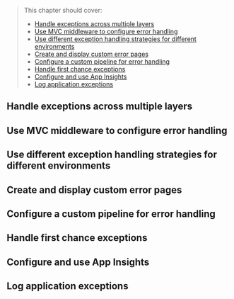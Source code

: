 > This chapter should cover:
> - [Handle exceptions across multiple layers]()
> - [Use MVC middleware to configure error handling]()
> - [Use different exception handling strategies for different environments]()
> - [Create and display custom error pages]()
> - [Configure a custom pipeline for error handling]()
> - [Handle first chance exceptions]()
> - [Configure and use App Insights]()
> - [Log application exceptions]()

## Handle exceptions across multiple layers
## Use MVC middleware to configure error handling
## Use different exception handling strategies for different environments
## Create and display custom error pages
## Configure a custom pipeline for error handling
## Handle first chance exceptions
## Configure and use App Insights
## Log application exceptions